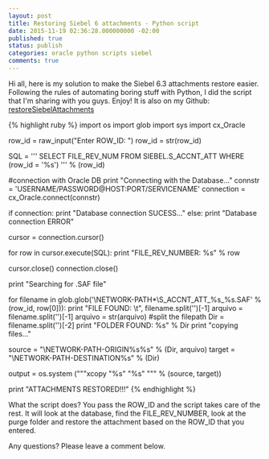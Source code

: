 ```yaml
---
layout: post
title: Restoring Siebel 6 attachments - Python script
date: 2015-11-19 02:36:28.000000000 -02:00
published: true
status: publish
categories: oracle python scripts siebel
comments: true
---
```

Hi all, here is my solution to make the Siebel 6.3 attachments restore easier. Following the rules of automating boring stuff with Python, I did the script that I'm sharing with you guys. Enjoy!
It is also on my Github: [restoreSiebelAttachments]

{% highlight ruby %}
import os
import glob
import sys
import cx_Oracle


row_id = raw_input("Enter ROW_ID: ")
row_id = str(row_id)

SQL = '''
SELECT
      FILE_REV_NUM
   FROM
       SIEBEL.S_ACCNT_ATT
   WHERE
      (row_id = '%s')
''' % (row_id)

#connection with Oracle DB
print "Connecting with the Database..."
connstr = 'USERNAME/PASSWORD@HOST:PORT/SERVICENAME'
connection = cx_Oracle.connect(connstr)

if connection:
    print "Database connection SUCESS..."
else:
    print "Database connection ERROR"

cursor = connection.cursor()

for row in cursor.execute(SQL):
    print "FILE_REV_NUMBER: %s" % row

cursor.close()
connection.close()


print "Searching for .SAF file"

for filename in glob.glob('\\NETWORK-PATH\*\S_ACCNT_ATT_%s_%s.SAF' % (row_id, row[0])):
    print "FILE FOUND: \t", filename.split('\')[-1]
    arquivo = filename.split('\')[-1]
    arquivo = str(arquivo)
    #split the filepath
    Dir = filename.split('\')[-2]
    print "FOLDER FOUND: %s" % Dir
    print "copying files..."


source = "\\NETWORK-PATH-ORIGIN\%s\%s" % (Dir, arquivo)
target = "\\NETWORK-PATH-DESTINATION\%s" % (Dir)

output = os.system ("""xcopy "%s" "%s" """ % (source, target))

print "ATTACHMENTS RESTORED!!!"
{% endhighlight %}


What the script does? You pass the ROW_ID and the script takes care of the rest. It will look at the database, find the FILE_REV_NUMBER, look at the purge folder and restore the attachment based on the ROW_ID that you entered.

Any questions? Please leave a comment below.

[restoreSiebelAttachments]: https://github.com/andrealmar/scripts/blob/master/restoreSiebelAttachments.py
